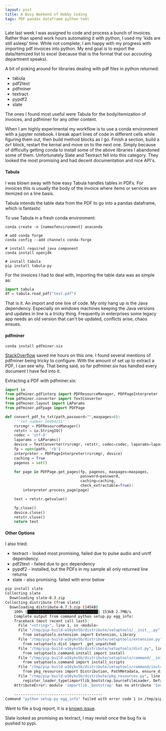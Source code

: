 ```yaml
---
layout: post
title: A Busy Weekend of Hobby Coding
tags: PDF pandas dataframe python toml
---
```


Late last week I was assigned to code and process a bunch of invoices. Rather than spend work hours automating it with python, I used my 'kids are still asleep' time. While not complete, I am happy with my progress with importing pdf invoices into python. My end goal is to export the data/itemized list to excel (because that is the format that our accouting department speaks).

A bit of poking around for libraries dealing with pdf files in python returned:

-   tabula
-   pdf2text
-   pdfminer
-   textract
-   pypdf2 
-   slate

The ones I found most useful were Tabula for the body/itemization of invoices, and pdfminer for any other content. 

When I am highly experimental my workflow is to use a conda environment with a jupyter notebook. I break apart lines of code in different cells while figuring them out, then build method blocks as I go. Finish a section, build a `def` block, restart the kernal and move on to the next one. Simply because of difficulty getting conda to install some of the above libraries I abandoned some of them. Unfortunately Slate and Textract fell into this category. They looked the most promising and had decent documentation and nice API's.

#### Tabula

I was blown away with how easy Tabula handles tables in PDFs. For invoices this is usually the body of the invoice where items or services are itemized on a line basis. 

Tabula intends the table data from the PDF to go into a pandas dataframe, which is fantastic

To use Tabula in a fresh conda environment:

    conda create -n [nameofenvironment] anaconda

    # add conda forge
    conda config --add channels conda-forge 

    # install required java component
    conda install openjdk

    # install tabula
    pip install tabula-py

For the invoices I had to deal with, importing the table data was as simple as:

```python
import tabula 
df = tabula.read_pdf("test.pdf")
```

That is it. An import and one line of code. My only hang up is the Java dependency. Especially on windows machines keeping the Java versions and updates in line is a tricky thing. Frequently in enterprises some legacy app needs an old version that can't be updated, conflicts arise, chaos ensues. 

#### pdfminer

    conda install pdfminer.six

[StackOverflow](https://stackoverflow.com/questions/26494211/extracting-text-from-a-pdf-file-using-pdfminer-in-python "StackOverflow - ") saved me hours on this one. I found several mentions of pdfminer being tricky to configure. With the amount of set up to extract a PDF, I can see why. That being said, so far pdfminer.six has handled every document I have fed into it. 

Extracting a PDF with pdfminer.six:

```python
import io
from pdfminer.pdfinterp import PDFResourceManager, PDFPageInterpreter
from pdfminer.converter import TextConverter
from pdfminer.layout import LAParams
from pdfminer.pdfpage import PDFPage

def convert_pdf_to_txt(path,password="",maxpages=0):
    '''ref number 26494211'''
    rsrcmgr = PDFResourceManager()
    retstr = io.StringIO()
    codec = 'utf-8'
    laparams = LAParams()
    device = TextConverter(rsrcmgr, retstr, codec=codec, laparams=laparams)
    fp = open(path, 'rb')
    interpreter = PDFPageInterpreter(rsrcmgr, device)
    caching = True
    pagenos = set()

    for page in PDFPage.get_pages(fp, pagenos, maxpages=maxpages,
                                  password=password,
                                  caching=caching,
                                  check_extractable=True):
        interpreter.process_page(page)

    text = retstr.getvalue()

    fp.close()
    device.close()
    retstr.close()
    return text
```

#### Other Options

I also tried:

-   textract - looked most promising, failed due to pulse audio and unrtf dependency.
-   pdf2text - failed due to gcc dependency
-   pypdf2 - installed, but the PDFs in my sample all only returned line returns
-   slate - also promising. failed with error below

```bash
pip install slate
Collecting slate
  Downloading slate-0.3.zip
Collecting distribute (from slate)
  Downloading distribute-0.7.3.zip (145kB)
    100% |████████████████████████████████| 153kB 2.7MB/s 
    Complete output from command python setup.py egg_info:
    Traceback (most recent call last):
      File "<string>", line 1, in <module>
      File "/tmp/pip-build-w16ykv5b/distribute/setuptools/__init__.py", line 2, in <module>
        from setuptools.extension import Extension, Library
      File "/tmp/pip-build-w16ykv5b/distribute/setuptools/extension.py", line 5, in <module>
        from setuptools.dist import _get_unpatched
      File "/tmp/pip-build-w16ykv5b/distribute/setuptools/dist.py", line 7, in <module>
        from setuptools.command.install import install
      File "/tmp/pip-build-w16ykv5b/distribute/setuptools/command/__init__.py", line 8, in <module>
        from setuptools.command import install_scripts
      File "/tmp/pip-build-w16ykv5b/distribute/setuptools/command/install_scripts.py", line 3, in <module>
        from pkg_resources import Distribution, PathMetadata, ensure_directory
      File "/tmp/pip-build-w16ykv5b/distribute/pkg_resources.py", line 1518, in <module>
        register_loader_type(importlib_bootstrap.SourceFileLoader, DefaultProvider)
    AttributeError: module 'importlib._bootstrap' has no attribute 'SourceFileLoader'
    
    ----------------------------------------
Command "python setup.py egg_info" failed with error code 1 in /tmp/pip-build-w16ykv5b/distribute/
```

Went to file a bug report, it is a [known issue](https://github.com/timClicks/slate/issues/38 "GitHub - Slate - Issue 38").

Slate looked as promising as textract, I may revisit once the bug fix is pushed to pypi. 
